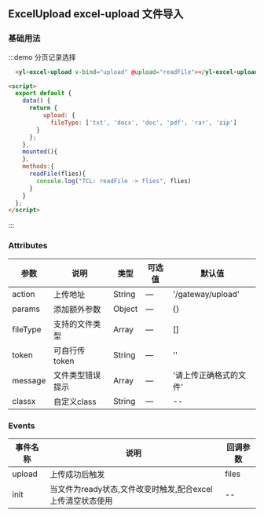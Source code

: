 ## ExcelUpload excel-upload 文件导入

### 基础用法
:::demo 分页记录选择
```html
  <yl-excel-upload v-bind="upload" @upload="readFile"></yl-excel-upload>

<script>
  export default {
    data() {
      return {
          upload: {
            fileType: ['txt', 'docx', 'doc', 'pdf', 'rar', 'zip']
        }
      };
    },
    mounted(){
    },
    methods:{
      readFile(flies){
        console.log("TCL: readFile -> flies", flies)
      }
    }
  };
</script>
```
:::


                                   
### Attributes
| 参数      | 说明          | 类型      | 可选值                          | 默认值  |
|---------- |-------------- |---------- |--------------------------------  |-------- |
| action   | 上传地址 | String | — | '/gateway/upload' |
| params   | 添加额外参数 | Object | — | {} |
| fileType   | 支持的文件类型 | Array | — | [] |
| token   | 可自行传token | String | — | '' |
| message   | 文件类型错误提示 | Array | — | '请上传正确格式的文件' |
| classx   | 自定义class | String | — | -- |

### Events
| 事件名称      | 说明    | 回调参数      |
|---------- |-------- |---------- |
| upload  | 上传成功后触发 | files  |
| init  | 当文件为ready状态,文件改变时触发,配合excel上传清空状态使用 | --  |
